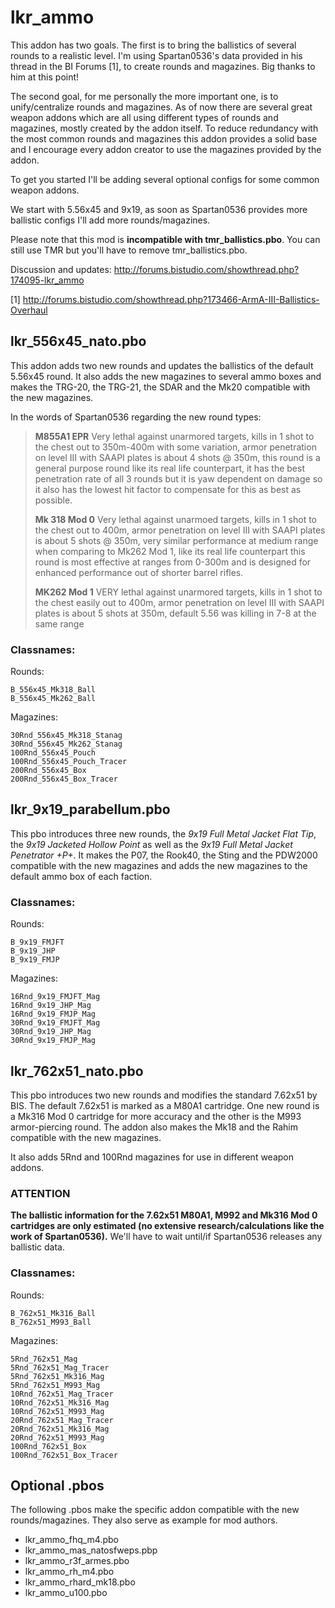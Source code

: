 lkr_ammo
==============
This addon has two goals. The first is to bring the ballistics of several rounds to a realistic level. I'm
using Spartan0536's data provided in his thread in the BI Forums [1], to create rounds and magazines. Big thanks to him at this point!

The second goal, for me personally the more important one, is to unify/centralize rounds and magazines. As of now there are several great weapon addons which are all using different types of
rounds and magazines, mostly created by the addon itself. To reduce redundancy with the most common rounds and magazines this addon provides a solid base
and I encourage every addon creator to use the magazines provided by the addon.

To get you started I'll be adding several optional configs for some common weapon addons.

We start with 5.56x45 and 9x19, as soon as Spartan0536 provides more ballistic configs I'll add more rounds/magazines.

Please note that this mod is **incompatible with tmr_ballistics.pbo**. You can still use TMR but you'll have
to remove tmr_ballistics.pbo.

Discussion and updates: http://forums.bistudio.com/showthread.php?174095-lkr_ammo

[1] http://forums.bistudio.com/showthread.php?173466-ArmA-III-Ballistics-Overhaul

lkr_556x45_nato.pbo
--------------
This addon adds two new rounds and updates the ballistics of the default 5.56x45 round. It also adds the new magazines to
several ammo boxes and makes the TRG-20, the TRG-21, the SDAR and the Mk20 compatible with the new magazines.

In the words of Spartan0536 regarding the new round types:

 > __M855A1 EPR__
 > Very lethal against unarmored targets, kills in 1 shot to the chest out to 350m-400m with some variation, armor penetration on level III with SAAPI
 > plates is about 4 shots @ 350m, this round is a general purpose round like its real life counterpart, it has the best penetration rate of
 > all 3 rounds but it is yaw dependent on damage so it also has the lowest hit factor to compensate for this as best as possible.
 >
 > __Mk 318 Mod 0__
 > Very lethal against unarmoed targets, kills in 1 shot to the chest out to 400m, armor penetration on level III with SAAPI plates is about
 > 5 shots @ 350m, very similar performance at medium range when comparing to Mk262 Mod 1, like its real life counterpart this round is most
 > effective at ranges from 0-300m and is designed for enhanced performance out of shorter barrel rifles.
 >
 > __MK262 Mod 1__
 > VERY lethal against unarmored targets, kills in 1 shot to the chest easily out to 400m, armor penetration on level III with SAAPI plates is 
 > about 5 shots at 350m, default 5.56 was killing in 7-8 at the same range

### Classnames:

Rounds:
````
B_556x45_Mk318_Ball
B_556x45_Mk262_Ball
````
Magazines:
````
30Rnd_556x45_Mk318_Stanag
30Rnd_556x45_Mk262_Stanag
100Rnd_556x45_Pouch
100Rnd_556x45_Pouch_Tracer
200Rnd_556x45_Box
200Rnd_556x45_Box_Tracer
````

lkr_9x19_parabellum.pbo
--------------
This pbo introduces three new rounds, the _9x19 Full Metal Jacket Flat Tip_, the _9x19 Jacketed Hollow Point_ as well as the
_9x19 Full Metal Jacket Penetrator +P+_. It makes the P07, the Rook40, the Sting and the PDW2000 compatible with the new magazines and adds
the new magazines to the default ammo box of each faction.

### Classnames:

Rounds:
````
B_9x19_FMJFT
B_9x19_JHP
B_9x19_FMJP
````
Magazines:
````
16Rnd_9x19_FMJFT_Mag
16Rnd_9x19_JHP_Mag
16Rnd_9x19_FMJP_Mag
30Rnd_9x19_FMJFT_Mag
30Rnd_9x19_JHP_Mag
30Rnd_9x19_FMJP_Mag
````

lkr_762x51_nato.pbo
--------------
This pbo introduces two new rounds and modifies the standard 7.62x51 by BIS. The default 7.62x51
is marked as a M80A1 cartridge. One new round is a Mk316 Mod 0 cartridge for more accuracy and the other is the
M993 armor-piercing round. The addon also makes the Mk18 and the Rahim compatible with the new magazines.

It also adds 5Rnd and 100Rnd magazines for use in different weapon addons.

### ATTENTION
**The ballistic information for the 7.62x51 M80A1, M992 and Mk316 Mod 0 cartridges are only estimated (no extensive research/calculations like the
work of Spartan0536).** We'll have to wait until/if Spartan0536 releases any ballistic data.


### Classnames:

Rounds:
````
B_762x51_Mk316_Ball
B_762x51_M993_Ball
````

Magazines:
````
5Rnd_762x51_Mag
5Rnd_762x51_Mag_Tracer
5Rnd_762x51_Mk316_Mag
5Rnd_762x51_M993_Mag
10Rnd_762x51_Mag_Tracer
10Rnd_762x51_Mk316_Mag
10Rnd_762x51_M993_Mag
20Rnd_762x51_Mag_Tracer
20Rnd_762x51_Mk316_Mag
20Rnd_762x51_M993_Mag
100Rnd_762x51_Box
100Rnd_762x51_Box_Tracer
````

Optional .pbos
--------------
The following .pbos make the specific addon compatible with the new rounds/magazines. They also serve as example
for mod authors.

* lkr_ammo_fhq_m4.pbo
* lkr_ammo_mas_natosfweps.pbp
* lkr_ammo_r3f_armes.pbo
* lkr_ammo_rh_m4.pbo
* lkr_ammo_rhard_mk18.pbo
* lkr_ammo_u100.pbo
